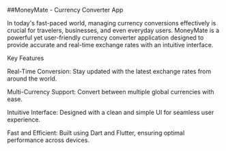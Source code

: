 ##MoneyMate - Currency Converter App

In today's fast-paced world, managing currency conversions effectively is crucial for travelers, businesses, and even everyday users. MoneyMate is a powerful yet user-friendly currency converter application designed to provide accurate and real-time exchange rates with an intuitive interface.

Key Features

Real-Time Conversion: Stay updated with the latest exchange rates from around the world.

Multi-Currency Support: Convert between multiple global currencies with ease.

Intuitive Interface: Designed with a clean and simple UI for seamless user experience.

Fast and Efficient: Built using Dart and Flutter, ensuring optimal performance across devices.

